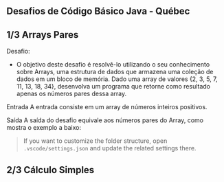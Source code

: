 ## Desafios de Código Básico Java - Québec

## 1/3 Arrays Pares

Desafio:

- O objetivo deste desafio é resolvê-lo utilizando o seu conhecimento sobre Arrays, 
uma estrutura de dados que armazena uma coleção de dados em um bloco de memória. 
Dado uma array de valores {2, 3, 5, 7, 11, 13, 18, 34}, desenvolva um programa que retorne 
como resultado apenas os números pares dessa array.

Entrada
A entrada consiste em um array de números inteiros positivos.

Saída
A saída do desafio equivale aos números pares do Array, como mostra o exemplo a baixo:


> If you want to customize the folder structure, open `.vscode/settings.json` and update the related settings there.

## 2/3 Cálculo Simples